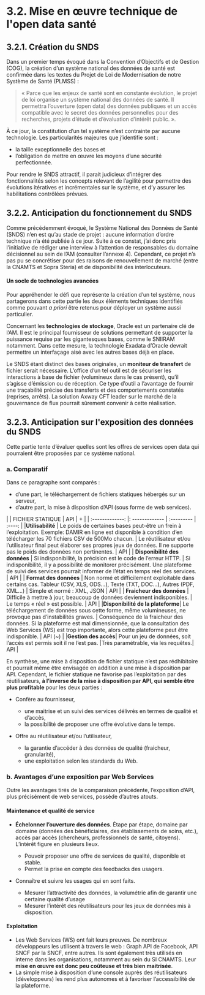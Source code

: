 # 3.2. Mise en œuvre technique de l'open data santé

## 3.2.1. Création du SNDS

Dans un premier temps évoqué dans la Convention d’Objectifs et de Gestion (COG), la création d’un système national des données de santé est confirmée dans les textes du Projet de Loi de Modernisation de notre Système de Santé (PLMSS) :

> « Parce que les enjeux de santé sont en constante évolution, le projet de loi organise un système national des données de santé. Il permettra l’ouverture (open data) des données publiques et un accès compatible avec le secret des données personnelles pour des recherches, projets d’étude et d’évaluation d’intérêt public. ».

À ce jour, la constitution d’un tel système n’est contrainte par aucune technologie. Les particularités majeures que j’identifie sont :- la taille exceptionnelle des bases et- l’obligation de mettre en œuvre les moyens d’une sécurité perfectionnée.Pour rendre le SNDS attractif, il parait judicieux d’intégrer des fonctionnalités selon les concepts relevant de l’agilité pour permettre des évolutions itératives et incrémentales sur le système, et d’y assurer les habilitations contrôlées prévues.

## 3.2.2. Anticipation du fonctionnement du SNDS

Comme précédemment évoqué, le Système National des Données de Santé (SNDS) n’en est qu’au stade de projet : aucune information d’ordre technique n’a été publiée à ce jour. Suite à ce constat, j’ai donc pris l’initiative de rédiger une interview à l’attention de responsables du domaine décisionnel au sein de l’AM (consulter l’annexe 4). Cependant, ce projet n’a pas pu se concrétiser pour des raisons de renouvellement de marché (entre la CNAMTS et Sopra Steria) et de disponibilité des interlocuteurs.

#### Un socle de technologies avancées

Pour appréhender le défi que représente la création d’un tel système, nous partagerons dans cette partie les deux éléments techniques identifiés comme pouvant *a priori* être retenus pour déployer un système aussi particulier.

Concernant les **technologies de stockage**, Oracle est un partenaire clé de l’AM. Il est le principal fournisseur de solutions permettant de supporter la puissance requise par les gigantesques bases, comme le SNIIRAM notamment. Dans cette mesure, la technologie Exadata d’Oracle devrait permettre un interfaçage aisé avec les autres bases déjà en place.

Le SNDS étant distinct des bases originales, un **moniteur de transfert** de fichier serait nécessaire. L’office d’un tel outil est de sécuriser les interactions à base de fichier (volumineux dans le cas présent), qu’il s’agisse d’émission ou de réception. Ce type d’outil a l’avantage de fournir une traçabilité précise des transferts et des comportements constatés (reprises, arrêts). La solution Axway CFT leader sur le marché de la gouvernance de flux pourrait sûrement convenir à cette réalisation.

## 3.2.3. Anticipation sur l'exposition des données du SNDS

Cette partie tente d’évaluer quelles sont les offres de services open data qui pourraient être proposées par ce système national. 

### a. Comparatif

Dans ce paragraphe sont comparés :- d’une part, le téléchargement de fichiers statiques hébergés sur un serveur,- d’autre part, la mise à disposition d’API (sous forme de web services).

|       |     FICHIER STATIQUE    |   API | + |
| :-------------: |: ------------- | :--------- | :----: |
|**Utilisabilité** | Le poids de certaines bases peut-être un frein à l’exploitation. Exemple: DAMIR en ligne est disponible à condition d’en télécharger les 70 fichiers CSV de 500Mo chacun. | Le réutilisateur et/ou l’utilisateur final peut élaborer ses propres jeux de données. Il ne supporte pas le poids des données non pertinentes. | API |
| **Disponibilité des données**      |        Si indisponibilité, la précision est le code de l’erreur HTTP.        |      Si indisponibilité, il y a possibilité de monitorer précisément. Une plateforme de suivi des services pourrait informer de l’état en temps réel des services. | API |
| **Format des données**        |        Non normé et difficilement exploitable dans certains cas. Tableur (CSV, XLS, ODS...), Texte (TXT, DOC...), Autres (PDF, XML...)        |   Simple et normé : XML, JSON | API |
| **Fraicheur des données** |  Difficile à mettre à jour, beaucoup de données deviennent indisponibles.       |      Le temps « réel » est possible. | API |
|**Disponibilité de la plateforme**| Le téléchargement de données sous cette forme, même volumineuses, ne provoque pas d’instabilités graves. | Conséquence de la fraicheur des données. Si la plateforme est mal dimensionnée, que la consultation des Web Services (WS) est trop importante, alors cette plateforme peut être indisponible. | API (~) |
|**Gestion des accès**| Pour un jeu de données, soit l’accès est permis soit il ne l’est pas. |Très paramétrable, via les requêtes.| API |

En synthèse, une mise à disposition de fichier statique n’est pas rédhibitoire et pourrait même être envisagée en addition à une mise à disposition par API. Cependant, le fichier statique ne favorise pas l’exploitation par des réutilisateurs, **à l’inverse de la mise à disposition par API, qui semble être plus profitable** pour les deux parties :- Confère au fournisseur,	- une maitrise et un suivi des services délivrés en termes de qualité et d’accès,	- la possibilité de proposer une offre évolutive dans le temps.
- Offre au réutilisateur et/ou l’utilisateur,	- la garantie d’accéder à des données de qualité (fraicheur, granularité),	- une exploitation selon les standards du Web.
### b. Avantages d’une exposition par Web Services
Outre les avantages tirés de la comparaison précédente, l’exposition d’API, plus précisément de web services, possède d’autres atouts.
#### Maintenance et qualité de service

- **Échelonner l’ouverture des données**. Étape par étape, domaine par domaine (données des bénéficiaires, des établissements de soins, etc.), accès par accès (chercheurs, professionnels de santé, citoyens). L’intérêt figure en plusieurs lieux.	- Pouvoir proposer une offre de services de qualité, disponible et stable.	- Permet la prise en compte des feedbacks des usagers.
- Connaître et suivre les usages qui en sont faits.	- Mesurer l’attractivité des données, la volumétrie afin de garantir une certaine qualité d’usage	- Mesurer l’intérêt des réutilisateurs pour les jeux de données mis à disposition.#### Exploitation

- Les Web Services (WS) ont fait leurs preuves. De nombreux développeurs les utilisent à travers le web : Graph API de Facebook, API SNCF par la SNCF, entre autres. Ils sont également très utilisés en interne dans les organisations, notamment au sein du SI CNAMTS. Leur **mise en œuvre est donc peu coûteuse et très bien maitrisée**.
- La simple mise à disposition d’une console auprès des réutilisateurs (développeurs) les rend plus autonomes et à favoriser l’accessibilité de la plateforme.